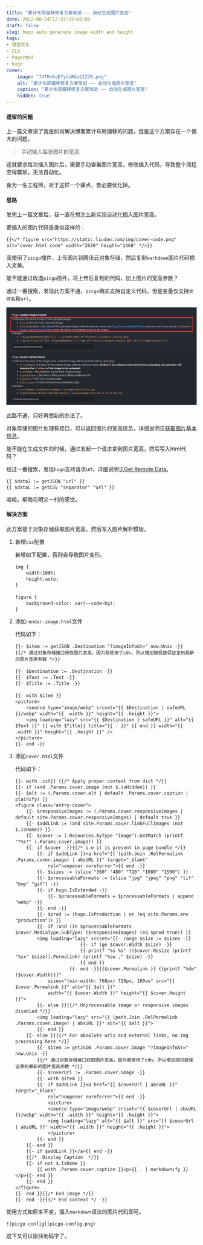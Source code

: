 ```yaml
---
title: "累计布局偏移修复方案改进 —— 自动生成图片宽高"
date: 2022-08-24T12:37:22+08:00
draft: false
slug: hugo auto generate image width and height
tags: 
- 博客优化
- CLS
- PagerMod
- hugo
cover:
    image: "74TRx6aETydsBGa2IZ7R.png"
    alt: "累计布局偏移修复方案改进 —— 自动生成图片宽高"
    caption: "累计布局偏移修复方案改进 —— 自动生成图片宽高"
    hidden: true
---
```


#### 遗留的问题

上一篇文章讲了我是如何解决博客累计布局偏移的问题，但是这个方案存在一个很大的问题。

> 手动输入每张图片的宽高

这就要求每次插入图片后，需要手动查看图片宽高，修改插入代码，导致整个流程变得繁琐，无法自动化。

身为一名工程师，对于这样一个痛点，势必要优化掉。

#### 思路

发完上一篇文章后，我一直在想怎么能实现自动化插入图片宽高。

要插入的图片代码是类似这样的：

```
{{</* figure src="https://static.liudon.com/img/cover-code.png" alt="cover.html code" width="2020" height="1468" */>}}
```

我使用了`picgo`插件，上传图片到腾讯云对象存储，然后复制`markdown`图片代码插入文章。

能不能通过改造`picgo`插件，将上传后复制的代码，加上图片的宽高参数？

通过一番搜索，发现此方案不通，`picgo`确实支持自定义代码，但是变量仅支持`文件名`和`url`。

![picgo config](picgo-config.png)

此路不通，只好再想新的办法了。

对象存储的图片处理有接口，可以返回图片的宽高信息，详细说明见[获取图片基本信息](https://cloud.tencent.com/document/product/460/6927)。

能不能在生成文件的时候，通过发起一个请求拿到图片宽高，然后写入html代码？

经过一番搜索，发现`hugo`支持请求url，详细说明见[Get Remote Data](https://gohugo.io/templates/data-templates/#get-remote-data)。

```
{{ $dataJ := getJSON "url" }}
{{ $dataC := getCSV "separator" "url" }}
```

哈哈，柳暗花明又一村的感觉。

#### 解决方案

此方案基于对象存储获取图片宽高，然后写入图片解析模板。

1. 新增`css`配置

    新增如下配置，否则会导致图片变形。

    ```
    img {
        width:100%;
        height:auto;
    }

    figure {
        background-color: var(--code-bg);
    }
    ```

2. 添加`render-image.html`文件

    代码如下：

    ```
    {{- $item := getJSON .Destination "?imageInfo&t=" now.Unix -}}
    {{/* 通过对象存储接口获取图片宽高，因为我使用了cdn，所以增加随机数保证拿到最新的图片宽高参数 */}}

    {{- $Destination := .Destination -}}
    {{- $Text := .Text -}}
    {{- $Title := .Title -}}

    {{- with $item }}
    <picture>
        <source type="image/webp" srcset="{{ $Destination | safeURL }}/webp" width="{{ .width }}" height="{{ .height }}">
        <img loading="lazy" src="{{ $Destination | safeURL }}" alt="{{ $Text }}" {{ with $Title}} title="{{ . }}" {{ end }} width="{{ .width }}" height="{{ .height }}" />
    </picture>
    {{- end -}}
    ```

3. 添加`cover.html`文件

    代码如下：

    ```
    {{- with .cxt}} {{/* Apply proper context from dict */}}
    {{- if (and .Params.cover.image (not $.isHidden)) }}
    {{- $alt := (.Params.cover.alt | default .Params.cover.caption | plainify) }}
    <figure class="entry-cover">
        {{- $responsiveImages := (.Params.cover.responsiveImages | default site.Params.cover.responsiveImages) | default true }}
        {{- $addLink := (and site.Params.cover.linkFullImages (not $.IsHome)) }}
        {{- $cover := (.Resources.ByType "image").GetMatch (printf "*%s*" (.Params.cover.image)) }}
        {{- if $cover -}}{{/* i.e it is present in page bundle */}}
            {{- if $addLink }}<a href="{{ (path.Join .RelPermalink .Params.cover.image) | absURL }}" target="_blank"
                rel="noopener noreferrer">{{ end -}}
            {{- $sizes := (slice "360" "480" "720" "1080" "1500") }}
            {{- $processableFormats := (slice "jpg" "jpeg" "png" "tif" "bmp" "gif") -}}
            {{- if hugo.IsExtended -}}
                {{- $processableFormats = $processableFormats | append "webp" -}}
            {{- end -}}
            {{- $prod := (hugo.IsProduction | or (eq site.Params.env "production")) }}
            {{- if (and (in $processableFormats $cover.MediaType.SubType) ($responsiveImages) (eq $prod true)) }}
            <img loading="lazy" srcset="{{- range $size := $sizes -}}
                            {{- if (ge $cover.Width $size) -}}
                            {{ printf "%s %s" (($cover.Resize (printf "%sx" $size)).Permalink) (printf "%sw ," $size) -}}
                            {{ end }}
                        {{- end -}}{{$cover.Permalink }} {{printf "%dw" ($cover.Width)}}" 
                sizes="(min-width: 768px) 720px, 100vw" src="{{ $cover.Permalink }}" alt="{{ $alt }}" 
                width="{{ $cover.Width }}" height="{{ $cover.Height }}">
            {{- else }}{{/* Unprocessable image or responsive images disabled */}}
            <img loading="lazy" src="{{ (path.Join .RelPermalink .Params.cover.image) | absURL }}" alt="{{ $alt }}">
            {{- end }}
        {{- else }}{{/* For absolute urls and external links, no img processing here */}}
            {{- $item := getJSON .Params.cover.image "?imageInfo&t=" now.Unix -}}
            {{/* 通过对象存储接口获取图片宽高，因为我使用了cdn，所以增加随机数保证拿到最新的图片宽高参数 */}}
            {{- $coverUrl := .Params.cover.image -}}
            {{- with $item }}
            {{- if $addLink }}<a href="{{ $coverUrl | absURL }}" target="_blank"
                rel="noopener noreferrer">{{ end -}}
                <picture>
                <source type="image/webp" srcset="{{ $coverUrl | absURL }}/webp" width="{{ .width }}" height="{{ .height }}">
                <img loading="lazy" alt="{{ $alt }}" src="{{ $coverUrl | absURL }}" width="{{ .width }}" height="{{ .height }}">
                </picture>
            {{- end }}
        {{- end }}
        {{- if $addLink }}</a>{{ end -}}
        {{/*  Display Caption  */}}
        {{- if not $.IsHome }}
            {{ with .Params.cover.caption }}<p>{{ . | markdownify }}</p>{{- end }}
        {{- end }}
    </figure>
    {{- end }}{{/* End image */}}
    {{- end -}}{{/* End context */ -}}
    ```

使用方式和原来不变，插入`markdown`语法的图片代码即可。

```
![picgo config](picgo-config.png)
```

这下又可以愉快地码字了。
